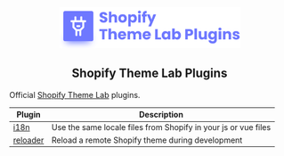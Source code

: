 <!-- logo (start) -->
<p align="center">
  <img src=".github/img/logo.svg" width="325px">
</p>
<!-- logo (end) -->

<!-- title / description (start) -->
<h2 align="center">Shopify Theme Lab Plugins</h2>

Official [Shopify Theme Lab](https://github.com/uicrooks/shopify-theme-lab) plugins.
<!-- title / description (end) -->

| Plugin | Description |
| - | - |
| [i18n](/packages/i18n) | Use the same locale files from Shopify in your js or vue files |
| [reloader](/packages/reloader) | Reload a remote Shopify theme during development |